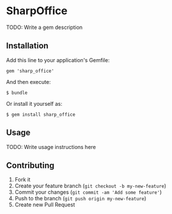 # SharpOffice

TODO: Write a gem description

## Installation

Add this line to your application's Gemfile:

    gem 'sharp_office'

And then execute:

    $ bundle

Or install it yourself as:

    $ gem install sharp_office

## Usage

TODO: Write usage instructions here

## Contributing

1. Fork it
2. Create your feature branch (`git checkout -b my-new-feature`)
3. Commit your changes (`git commit -am 'Add some feature'`)
4. Push to the branch (`git push origin my-new-feature`)
5. Create new Pull Request
